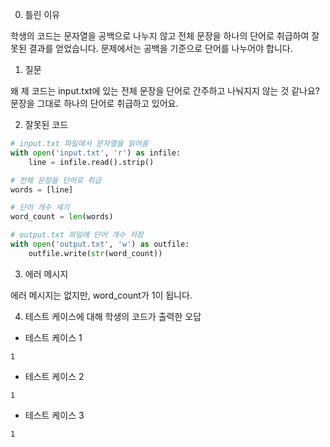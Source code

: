 0. 틀린 이유

학생의 코드는 문자열을 공백으로 나누지 않고 전체 문장을 하나의 단어로 취급하여 잘못된 결과를 얻었습니다. 문제에서는 공백을 기준으로 단어를 나누어야 합니다.

1. 질문

왜 제 코드는 input.txt에 있는 전체 문장을 단어로 간주하고 나눠지지 않는 것 같나요? 문장을 그대로 하나의 단어로 취급하고 있어요.

2. 잘못된 코드

```python
# input.txt 파일에서 문자열을 읽어옴
with open('input.txt', 'r') as infile:
    line = infile.read().strip()

# 전체 문장을 단어로 취급
words = [line]

# 단어 개수 세기
word_count = len(words)

# output.txt 파일에 단어 개수 저장
with open('output.txt', 'w') as outfile:
    outfile.write(str(word_count))
```

3. 에러 메시지

에러 메시지는 없지만, word_count가 1이 됩니다.

4. 테스트 케이스에 대해 학생의 코드가 출력한 오답

- 테스트 케이스 1

```
1
```

- 테스트 케이스 2

```
1
```

- 테스트 케이스 3

```
1
```